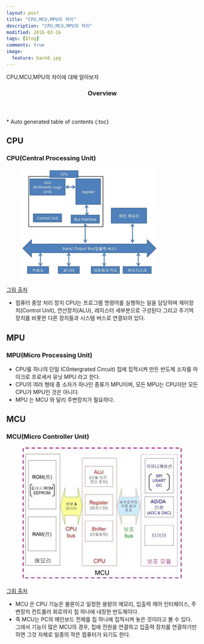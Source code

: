 ```yaml
---
layout: post
title: "CPU,MCU,MPU의 차이"
description: "CPU,MCU,MPU의 차이" 
modified: 2016-03-16
tags: [blog]
comments: true
image:
  feature: back6.jpg
---
```

CPU,MCU,MPU의 차이에 대해 알아보자

<section id="table-of-contents" class="toc">
  <header>
    <h3>Overview</h3>
  </header>
<div id="drawer" markdown="1">
*  Auto generated table of contents
{:toc}
</div>
</section><!-- /#table-of-contents -->

## CPU

### CPU(Central Processing Unit)

<figure>
	<img src="/images/cpu.PNG" alt="">
</figure>

[그림 출처](http://http://donghwada.tistory.com/entry/CPU-%EA%B5%AC%EC%A1%B0)
- 컴퓨터 중앙 처리 장치 CPU는 프로그램 명령어를 실행하는 일을 담당하며 제어장치(Control Unit), 연산장치(ALU), 레지스터 세부분으로 구성된다 그리고 주기억장치를 비롯한 다른 장치들과 시스템 버스로 연결되어 있다.



## MPU

### MPU(Micro Processing Unit)

- CPU를 하나의 단일 IC(Intergrated Circuit) 칩에 집적시켜 만든 반도체 소자를 마이크로 프로세서 유닛 MPU 라고 한다.
- CPU의 여러 형태 중 소자가 하나인 종류가 MPU이며, 모든 MPU는 CPU지만 모든 CPU가 MPU인 것은 아니다.
- MPU 는 MCU 와 달리 주변장치가 필요하다.

## MCU

### MCU(Micro Controller Unit)
<figure>
	<img src="/images/mcu.png" alt="">
</figure>

[그림 출처](http://www.ddaily.co.kr/news/article.html?no=117571)

- MCU 은 CPU 기능은 물론이고 일정한 용량의 메모리, 입출력 제어 인터페이스, 주변장치 컨트롤러 회로까지 칩 하나에 내장한 반도체이다.
- 즉 MCU는 PC의 메인보드 전체를 칩 하나에 집적시켜 놓은 것이라고 볼 수 있다. 그래서 기능이 많은 MCU의 경우, 칩에 전원을 연결하고 입출력 장치를 연결하기만 하면 그것 자체로 일종의 작은 컴퓨터가 되기도 한다.



